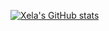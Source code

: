 [![Xela's GitHub stats](https://github-readme-stats.vercel.app/api?username=xela-the-proto)](https://github.com/xela-the-proto/github-readme-stats)


<!---
xela-the-proto/xela-the-proto is a ✨ special ✨ repository because its `README.md` (this file) appears on your GitHub profile.
You can click the Preview link to take a look at your changes.
--->
